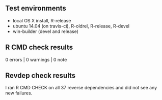 ## Test environments
* local OS X install, R-release
* ubuntu 14.04 (on travis-ci), R-oldrel, R-release, R-devel
* win-builder (devel and release)

## R CMD check results

0 errors | 0 warnings | 0 note

## Revdep check results

I ran R CMD CHECK on all 37 reverse dependencies and did not see any new failures.
